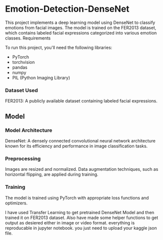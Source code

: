 # Emotion-Detection-DenseNet
This project implements a deep learning model using DenseNet to classify emotions from facial images. The model is trained on the FER2013 dataset, which contains labeled facial expressions categorized into various emotion classes.
Requirements

To run this project, you'll need the following libraries:
-  PyTorch
- torchvision
- pandas
- numpy
- PIL (Python Imaging Library)

### Dataset Used
FER2013: A publicly available dataset containing labeled facial expressions.

## Model
### Model Architecture
DenseNet: A densely connected convolutional neural network architecture known for its efficiency and performance in image classification tasks.

### Preprocessing
Images are resized and normalized.
    Data augmentation techniques, such as horizontal flipping, are applied during training.

### Training
The model is trained using PyTorch with appropriate loss functions and optimizers.

I have used Transfer Learning to get pretrained DenseNet Model and then trained it on FER2013 dataset. Also have made some helper functions to get output as desiered either in image or video format.
everything is reproducable in jupyter notebook. you just need to upload your kaggle json file.
